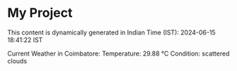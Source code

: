 # My Project

This content is dynamically generated in Indian Time (IST): 2024-06-15 18:41:22 IST


Current Weather in Coimbatore:
Temperature: 29.88 °C
Condition: scattered clouds
